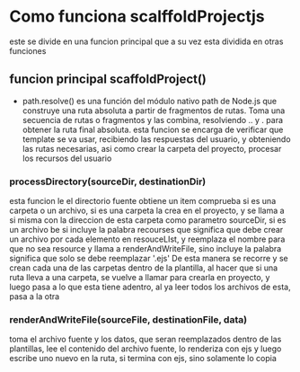 # Como funciona scalffoldProjectjs
este se divide en una funcion principal que a su vez esta dividida en otras funciones

## funcion principal scaffoldProject()
- path.resolve() es una función del módulo nativo path de Node.js que construye una ruta absoluta a partir de fragmentos de rutas. Toma una secuencia de rutas o fragmentos y las combina, resolviendo .. y . para obtener la ruta final absoluta.
esta funcion se encarga de verificar que template se va usar, recibiendo las respuestas del usuario, y obteniendo las rutas necesarias, asi como crear la carpeta del proyecto, procesar los recursos del usuario

### processDirectory(sourceDir, destinationDir)
esta funcion le el directorio fuente obtiene un item comprueba si es una carpeta o un archivo, si es una carpeta la crea en el proyecto, y se llama a si misma con la direccion de esta carpeta como parametro sourceDir, si es un archivo be si incluye la palabra recourses que significa que debe crear un archivo por cada elemento en resouceLIst, y reemplaza el nombre para que no sea resource y llama a renderAndWriteFile, sino incluye la palabra significa que solo se debe reemplazar '.ejs'
De esta manera se recorre y se crean cada una de las carpetas dentro de la plantilla, al hacer que si una ruta lleva a una carpeta, se vuelve a llamar para crearla en proyecto, y luego pasa a lo que esta tiene adentro, al ya leer todos los archivos de esta, pasa a la otra

### renderAndWriteFile(sourceFile, destinationFile, data)
toma el archivo fuente y los datos, que seran reemplazados dentro de las plantillas, lee el contenido del archivo fuente, lo renderiza con ejs y luego escribe uno nuevo en la ruta, si termina con ejs, sino solamente lo copia